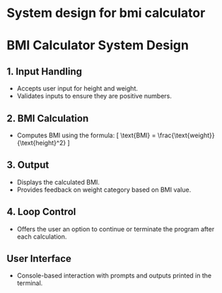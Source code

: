 # System design for bmi calculator
# BMI Calculator System Design

## 1. Input Handling
- Accepts user input for height and weight.
- Validates inputs to ensure they are positive numbers.

## 2. BMI Calculation
- Computes BMI using the formula: 
  [
  \text{BMI} = \frac{\text{weight}}{\text{height}^2}
  ]

## 3. Output
- Displays the calculated BMI.
- Provides feedback on weight category based on BMI value.

## 4. Loop Control
- Offers the user an option to continue or terminate the program after each calculation.

## User Interface
- Console-based interaction with prompts and outputs printed in the terminal.

